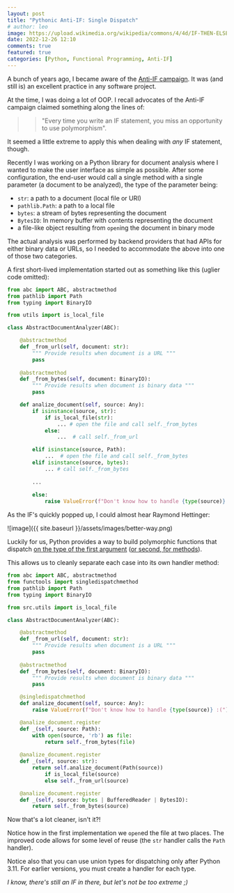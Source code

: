 ```yaml
---
layout: post
title: "Pythonic Anti-IF: Single Dispatch"
# author: leo
image: https://upload.wikimedia.org/wikipedia/commons/4/4d/IF-THEN-ELSE-END_flowchart.svg
date: 2022-12-26 12:10
comments: true
featured: true
categories: [Python, Functional Programming, Anti-IF]
---
```


A bunch of years ago, I became aware of the [Anti-IF campaign](https://francescocirillo.com/products/the-anti-if-campaign#). It was (and still is) an excellent practice in any software project.

At the time, I was doing a lot of OOP. I recall advocates of the Anti-IF campaign claimed something along the lines of: 


>> "Every time you write an IF statement, you miss an opportunity to use polymorphism".

It seemed a little extreme to apply this when dealing with _any_ IF statement, though.

Recently I was working on a Python library for document analysis where I wanted to make the user interface as simple as possible. After some configuration, the end-user would call a single method with a single parameter (a document to be analyzed), the type of the parameter being:

- `str`: a path to a document (local file or URI)
- `pathlib.Path`: a path to a local file
- `bytes`: a stream of bytes representing the document
- `BytesIO`: In memory buffer with contents representing the document
- a file-like object resulting from `open`ing the document in binary mode

The actual analysis was performed by backend providers that had APIs for either binary data or URLs, so I needed to accommodate the above into one of those two categories.

A first short-lived implementation started out as something like this (uglier code omitted):

```python 
from abc import ABC, abstractmethod
from pathlib import Path
from typing import BinaryIO

from utils import is_local_file

class AbstractDocumentAnalyzer(ABC):

    @abstractmethod
    def _from_url(self, document: str):
        """ Provide results when document is a URL """
        pass
    
    @abstractmethod
    def _from_bytes(self, document: BinaryIO):
        """ Provide results when document is binary data """
        pass

    def analize_document(self, source: Any):
        if isinstance(source, str):
            if is_local_file(str):
                ... # open the file and call self._from_bytes
            else:
                ...  # call self._from_url

        elif isinstance(source, Path):
            ...  # open the file and call self._from_bytes
        elif isinstance(source, bytes):
            ... # call self._from_bytes
        
        ...
        
        else:
            raise ValueError(f"Don't know how to handle {type(source)} :(")
```

As the IF's quickly popped up, I could almost hear Raymond Hettinger:

![image]({{ site.baseurl }}/assets/images/better-way.png)

Luckily for us, Python provides a way to build polymorphic functions that dispatch [on the type of the first argument](https://docs.python.org/3/library/functools.html#functools.singledispatch) ([or second, for methods](https://docs.python.org/3/library/functools.html#functools.singledispatchmethod)).

This allows us to cleanly separate each case into its own handler method:

```python
from abc import ABC, abstractmethod
from functools import singledispatchmethod
from pathlib import Path
from typing import BinaryIO

from src.utils import is_local_file

class AbstractDocumentAnalyzer(ABC):

    @abstractmethod
    def _from_url(self, document: str):
        """ Provide results when document is a URL """
        pass
    
    @abstractmethod
    def _from_bytes(self, document: BinaryIO):
        """ Provide results when document is binary data """
        pass

    @singledispatchmethod
    def analize_document(self, source: Any):
        raise ValueError(f"Don't know how to handle {type(source)} :(")

    @analize_document.register
    def _(self, source: Path):
        with open(source, 'rb') as file:
            return self._from_bytes(file)
        
    @analize_document.register
    def _(self, source: str):
        return self.analize_document(Path(source)) 
            if is_local_file(source) 
            else self._from_url(source)

    @analize_document.register
    def _(self, source: bytes | BufferedReader | BytesIO):
        return self._from_bytes(source)
```

Now that's a lot cleaner, isn't it?!


Notice how in the first implementation we `open`ed the file at two places. The improved code allows for some level of reuse (the `str` handler calls the `Path` handler).

Notice also that you can use union types for dispatching only after Python 3.11. For earlier versions, you must create a handler for each type.

_I know, there's still an IF in there, but let's not be too extreme ;)_